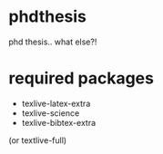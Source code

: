 # phdthesis
phd thesis.. what else?!

# required packages

- texlive-latex-extra
- texlive-science
- texlive-bibtex-extra

(or textlive-full)

